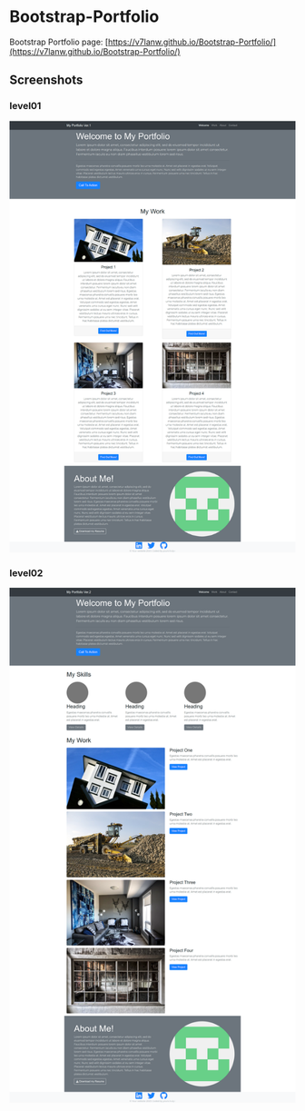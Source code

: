 # Bootstrap-Portfolio

Bootstrap Portfolio page: [https://v7lanw.github.io/Bootstrap-Portfolio/](https://v7lanw.github.io/Bootstrap-Portfolio/)

## Screenshots

### level01

![level01 shot](./READMEassets/screencapture-level01-font.png)

### level02

![level02 shot](./READMEassets/screencapture-level02.png)
